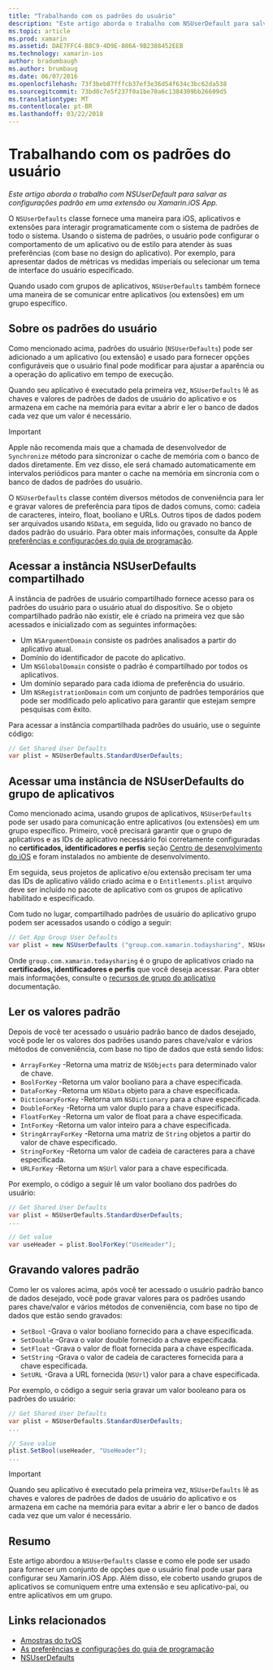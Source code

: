 ```yaml
---
title: "Trabalhando com os padrões do usuário"
description: "Este artigo aborda o trabalho com NSUserDefault para salvar as configurações padrão em um aplicativo ou extensão do iOS Xamarin."
ms.topic: article
ms.prod: xamarin
ms.assetid: DAE7FFC4-B8C9-4D9E-886A-9B2388452EEB
ms.technology: xamarin-ios
author: bradumbaugh
ms.author: brumbaug
ms.date: 06/07/2016
ms.openlocfilehash: 73f3beb87fffcb37ef3e36d54f634c3bc62da538
ms.sourcegitcommit: 73bd0c7e5f237f0a1be70a6c1384309bb26609d5
ms.translationtype: MT
ms.contentlocale: pt-BR
ms.lasthandoff: 03/22/2018
---
```

# <a name="working-with-user-defaults"></a>Trabalhando com os padrões do usuário

_Este artigo aborda o trabalho com NSUserDefault para salvar as configurações padrão em uma extensão ou Xamarin.iOS App._


O `NSUserDefaults` classe fornece uma maneira para iOS, aplicativos e extensões para interagir programaticamente com o sistema de padrões de todo o sistema. Usando o sistema de padrões, o usuário pode configurar o comportamento de um aplicativo ou de estilo para atender às suas preferências (com base no design do aplicativo). Por exemplo, para apresentar dados de métricas vs medidas imperiais ou selecionar um tema de interface do usuário especificado.

Quando usado com grupos de aplicativos, `NSUserDefaults` também fornece uma maneira de se comunicar entre aplicativos (ou extensões) em um grupo específico.

<a name="About-User-Defaults" />

## <a name="about-user-defaults"></a>Sobre os padrões do usuário

Como mencionado acima, padrões do usuário (`NSUserDefaults`) pode ser adicionado a um aplicativo (ou extensão) e usado para fornecer opções configuráveis que o usuário final pode modificar para ajustar a aparência ou a operação do aplicativo em tempo de execução.

Quando seu aplicativo é executado pela primeira vez, `NSUserDefaults` lê as chaves e valores de padrões de dados de usuário do aplicativo e os armazena em cache na memória para evitar a abrir e ler o banco de dados cada vez que um valor é necessário. 

> [!IMPORTANT]
> Apple não recomenda mais que a chamada de desenvolvedor de `Synchronize` método para sincronizar o cache de memória com o banco de dados diretamente. Em vez disso, ele será chamado automaticamente em intervalos periódicos para manter o cache na memória em sincronia com o banco de dados de padrões do usuário.

O `NSUserDefaults` classe contém diversos métodos de conveniência para ler e gravar valores de preferência para tipos de dados comuns, como: cadeia de caracteres, inteiro, float, booliano e URLs. Outros tipos de dados podem ser arquivados usando `NSData`, em seguida, lido ou gravado no banco de dados padrão do usuário. Para obter mais informações, consulte da Apple [preferências e configurações do guia de programação](https://developer.apple.com/library/mac/documentation/Cocoa/Conceptual/UserDefaults/Introduction/Introduction.html#//apple_ref/doc/uid/10000059i).

<a name="Accessing-the-Shared-NSUserDefaults-Instance" />

## <a name="accessing-the-shared-nsuserdefaults-instance"></a>Acessar a instância NSUserDefaults compartilhado 

A instância de padrões de usuário compartilhado fornece acesso para os padrões do usuário para o usuário atual do dispositivo. Se o objeto compartilhado padrão não existir, ele é criado na primeira vez que são acessados e inicializado com as seguintes informações:

- Um `NSArgumentDomain` consiste os padrões analisados a partir do aplicativo atual.
- Domínio do identificador de pacote do aplicativo.
- Um `NSGlobalDomain` consiste o padrão é compartilhado por todos os aplicativos.
- Um domínio separado para cada idioma de preferência do usuário.
- Um `NSRegistrationDomain` com um conjunto de padrões temporários que pode ser modificado pelo aplicativo para garantir que estejam sempre pesquisas com êxito.

Para acessar a instância compartilhada padrões do usuário, use o seguinte código:

```csharp
// Get Shared User Defaults
var plist = NSUserDefaults.StandardUserDefaults;
```

<a name="Accessing-an-App-Group-NSUserDefaults-Instance" />

## <a name="accessing-an-app-group-nsuserdefaults-instance"></a>Acessar uma instância de NSUserDefaults do grupo de aplicativos

Como mencionado acima, usando grupos de aplicativos, `NSUserDefaults` pode ser usado para comunicação entre aplicativos (ou extensões) em um grupo específico. Primeiro, você precisará garantir que o grupo de aplicativos e as IDs de aplicativo necessário foi corretamente configuradas no **certificados, identificadores e perfis** seção [Centro de desenvolvimento do iOS](https://developer.apple.com/devcenter/ios/) e foram instalados no ambiente de desenvolvimento.

Em seguida, seus projetos de aplicativo e/ou extensão precisam ter uma das IDs de aplicativo válido criado acima e o `Entitlements.plist` arquivo deve ser incluído no pacote de aplicativo com os grupos de aplicativo habilitado e especificado.

Com tudo no lugar, compartilhado padrões de usuário do aplicativo grupo podem ser acessados usando o código a seguir:

```csharp
// Get App Group User Defaults
var plist = new NSUserDefaults ("group.com.xamarin.todaysharing", NSUserDefaultsType.SuiteName);
```

Onde `group.com.xamarin.todaysharing` é o grupo de aplicativos criado na **certificados, identificadores e perfis** que você deseja acessar. Para obter mais informações, consulte o [recursos de grupo do aplicativo](~/ios/deploy-test/provisioning/capabilities/app-groups-capabilities.md) documentação.

<a name="Reading-Default-Values" />

## <a name="reading-default-values"></a>Ler os valores padrão

Depois de você ter acessado o usuário padrão banco de dados desejado, você pode ler os valores dos padrões usando pares chave/valor e vários métodos de conveniência, com base no tipo de dados que está sendo lidos:

- `ArrayForKey` -Retorna uma matriz de `NSObjects` para determinado valor de chave.
- `BoolForKey` -Retorna um valor booliano para a chave especificada.
- `DataForKey` -Retorna um `NSData` objeto para a chave especificada.
- `DictionaryForKey` -Retorna um `NSDictionary` para a chave especificada.
- `DoubleForKey` -Retorna um valor duplo para a chave especificada.
- `FloatForKey` -Retorna um valor de float para a chave especificada.
- `IntForKey` -Retorna um valor inteiro para a chave especificada.
- `StringArrayForKey` -Retorna uma matriz de `String` objetos a partir do valor de chave especificado.
- `StringForKey` -Retorna um valor de cadeia de caracteres para a chave especificada.
- `URLForKey` -Retorna um `NSUrl` valor para a chave especificada.

Por exemplo, o código a seguir lê um valor booliano dos padrões do usuário:

```csharp
// Get Shared User Defaults
var plist = NSUserDefaults.StandardUserDefaults;
...

// Get value
var useHeader = plist.BoolForKey("UseHeader");

```

<a name="Writing-Default-Values" />

## <a name="writing-default-values"></a>Gravando valores padrão

Como ler os valores acima, após você ter acessado o usuário padrão banco de dados desejado, você pode gravar valores para os padrões usando pares chave/valor e vários métodos de conveniência, com base no tipo de dados que estão sendo gravados:

- `SetBool` -Grava o valor booliano fornecido para a chave especificada.
- `SetDouble` -Grava o valor double fornecido a chave especificada.
- `SetFloat` -Grava o valor de float fornecida para a chave especificada.
- `SetString` -Grava o valor de cadeia de caracteres fornecida para a chave especificada.
- `SetURL` -Grava a URL fornecida (`NSUrl`) valor para a chave especificada.

Por exemplo, o código a seguir seria gravar um valor booleano para os padrões do usuário:

```csharp
// Get Shared User Defaults
var plist = NSUserDefaults.StandardUserDefaults;
...

// Save value
plist.SetBool(useHeader, "UseHeader");
...

```

> [!IMPORTANT]
> Quando seu aplicativo é executado pela primeira vez, `NSUserDefaults` lê as chaves e valores de padrões de dados de usuário do aplicativo e os armazena em cache na memória para evitar a abrir e ler o banco de dados cada vez que um valor é necessário.



<a name="Summary" />

## <a name="summary"></a>Resumo

Este artigo abordou a `NSUserDefaults` classe e como ele pode ser usado para fornecer um conjunto de opções que o usuário final pode usar para configurar seu Xamarin.iOS App. Além disso, ele coberto usando grupos de aplicativos se comuniquem entre uma extensão e seu aplicativo-pai, ou entre aplicativos em um grupo.


## <a name="related-links"></a>Links relacionados

- [Amostras do tvOS](https://developer.xamarin.com/samples/tvos/all/)
- [As preferências e configurações do guia de programação](https://developer.apple.com/library/mac/documentation/Cocoa/Conceptual/UserDefaults/Introduction/Introduction.html#//apple_ref/doc/uid/10000059i)
- [NSUserDefaults](https://developer.apple.com/library/mac/documentation/Cocoa/Reference/Foundation/Classes/NSUserDefaults_Class/#//apple_ref/doc/constant_group/NSUserDefaults_Domains)
